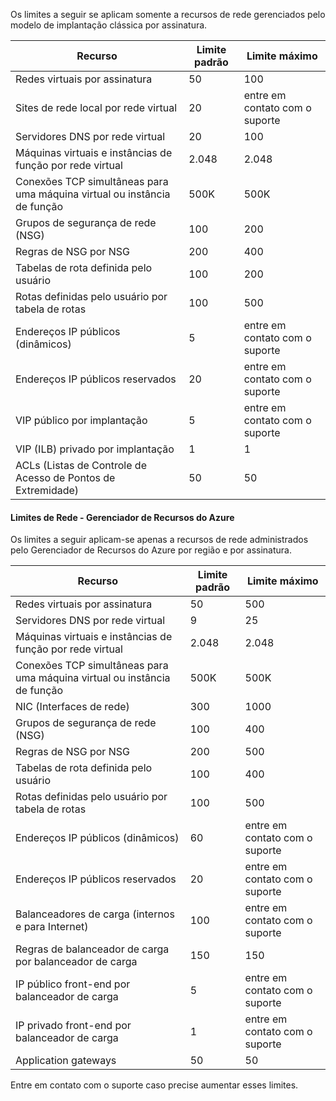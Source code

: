 Os limites a seguir se aplicam somente a recursos de rede gerenciados pelo modelo de implantação clássica por assinatura.

Recurso| Limite padrão | Limite máximo
--- | --- | --- 
Redes virtuais por assinatura | 50 | 100
Sites de rede local por rede virtual | 20 | entre em contato com o suporte
Servidores DNS por rede virtual | 20 | 100
Máquinas virtuais e instâncias de função por rede virtual | 2\.048 | 2\.048
Conexões TCP simultâneas para uma máquina virtual ou instância de função | 500K | 500K 
Grupos de segurança de rede (NSG) | 100 | 200
Regras de NSG por NSG | 200 | 400
Tabelas de rota definida pelo usuário | 100 | 200
Rotas definidas pelo usuário por tabela de rotas | 100 | 500
Endereços IP públicos (dinâmicos) | 5 | entre em contato com o suporte
Endereços IP públicos reservados | 20 | entre em contato com o suporte
VIP público por implantação | 5 | entre em contato com o suporte
VIP (ILB) privado por implantação | 1 | 1
ACLs (Listas de Controle de Acesso de Pontos de Extremidade) | 50 | 50


#### Limites de Rede - Gerenciador de Recursos do Azure

Os limites a seguir aplicam-se apenas a recursos de rede administrados pelo Gerenciador de Recursos do Azure por região e por assinatura.

Recurso| Limite padrão | Limite máximo
--- | --- | ---
Redes virtuais por assinatura | 50 | 500
Servidores DNS por rede virtual | 9 | 25
Máquinas virtuais e instâncias de função por rede virtual | 2\.048 | 2\.048
Conexões TCP simultâneas para uma máquina virtual ou instância de função | 500K |500K
NIC (Interfaces de rede) | 300 | 1000
Grupos de segurança de rede (NSG) | 100 | 400
Regras de NSG por NSG | 200 | 500
Tabelas de rota definida pelo usuário | 100 | 400
Rotas definidas pelo usuário por tabela de rotas | 100 | 500
Endereços IP públicos (dinâmicos) | 60 | entre em contato com o suporte
Endereços IP públicos reservados | 20 | entre em contato com o suporte
Balanceadores de carga (internos e para Internet) | 100 | entre em contato com o suporte
Regras de balanceador de carga por balanceador de carga | 150 | 150
IP público front-end por balanceador de carga | 5 | entre em contato com o suporte
IP privado front-end por balanceador de carga | 1 | entre em contato com o suporte
Application gateways | 50 | 50

Entre em contato com o suporte caso precise aumentar esses limites.

<!---HONumber=AcomDC_1210_2015-->